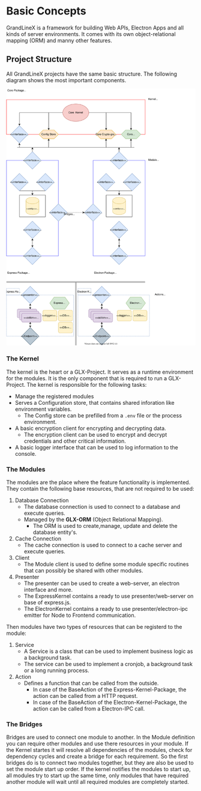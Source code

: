 # Basic Concepts 

GrandLineX is a framework for building Web APIs, Electron Apps and all kinds of server environments.
It comes with its own object-relational mapping (ORM) and manny other features.
## Project Structure

All GrandLineX projects have the same basic structure. The following diagram shows the most important components.

![st](../img/structure.svg)

### The Kernel

The kernel is the heart or a GLX-Project. It serves as a runtime environment for the modules. 
It is the only component that is required to run a GLX-Project. 
The kernel is responsible for the following tasks:

- Manage the registered modules
- Serves a Configuration store, that contains shared inforation like environment variables.
    - The Config store can be prefilled from a `.env` file or the process environment.
- A basic encryption client for encrypting and decrypting data.
    - The encryption client can be used to encrypt and decrypt credentials and other critical information.
- A basic logger interface that can be used to log information to the console.



### The Modules

The modules are the place where the feature functionality is implemented.
They contain the following base resources, that are not required to be used:

1. Database Connection
    - The database connection is used to connect to a database and execute queries.
    - Managed by the **GLX-ORM** (Object Relational Mapping).
        - The ORM is used to create,manage, update and delete the database entity's.
2. Cache Connection
    - The cache connection is used to connect to a cache server and execute queries.
3. Client 
    - The Module client is used to define some module specific routines that can possibly be shared with other modules.
4. Presenter
     - The presenter can be used to create a web-server, an electron interface and more.
     - The ExpressKernel contains a ready to use presenter/web-server on base of express.js.
     - The ElectronKernel contains a ready to use presenter/electron-ipc emitter for Node to Frontend communication.

Then modules have two types of resources that can be registerd to the module:
1. Service
   - A Service is a class that can be used to implement business logic as a background task.
   - The service can be used to implement a cronjob, a background task or a long running process.
2. Action
   - Defines a function that can be called from the outside.
     - In case of the BaseAction of the Express-Kernel-Package, the action can be called from a HTTP request.
     - In case of the BaseAction of the Electron-Kernel-Package, the action can be called from a Electron-IPC call.

### The Bridges
Bridges are used to connect one module to another. 
In the Module definition you can require other modules and use there resources in your module.
If the Kernel startes it will resolve all dependencies of the modules, check for dependency cycles and create a bridge for each requirement.
So the first bridges do is to connect two modules together, but they are also be used to set the module start up order.
If the kernel notifies the modules to start up, all modules try to start up the same time, only modules that have required another module will wait until all required modules are completely started. 
